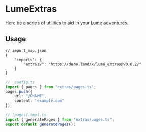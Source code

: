 # LumeExtras

Here be a series of utilities to aid in your [Lume](https://lume.land/) adventures.

## Usage

```json5
// import_map.json
{
    "imports": {
        "extras/": "https://deno.land/x/lume_extras@v0.0.2/"
    }
}
```
```ts
// _config.ts
import { pages } from "extras/pages.ts";
pages.push({
    url: "/CNAME",
    content: "example.com"
});

// [pages].tmpl.ts
import { generatePages } from "extras/pages.ts";
export default generatePages();
```